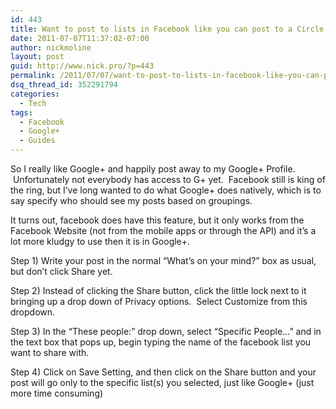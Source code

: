 ```yaml
---
id: 443
title: Want to post to lists in Facebook like you can post to a Circle in Google+? You can!
date: 2011-07-07T11:37:02-07:00
author: nickmoline
layout: post
guid: http://www.nick.pro/?p=443
permalink: /2011/07/07/want-to-post-to-lists-in-facebook-like-you-can-post-to-a-circle-in-google-you-can/
dsq_thread_id: 352291794
categories:
  - Tech
tags:
  - Facebook
  - Google+
  - Guides
---
```

So I really like Google+ and happily post away to my Google+ Profile.  Unfortunately not everybody has access to G+ yet.  Facebook still is king of the ring, but I&#8217;ve long wanted to do what Google+ does natively, which is to say specify who should see my posts based on groupings.

It turns out, facebook does have this feature, but it only works from the Facebook Website (not from the mobile apps or through the API) and it&#8217;s a lot more kludgy to use then it is in Google+.  

<!--more-->

Step 1) Write your post in the normal &#8220;What&#8217;s on your mind?&#8221; box as usual, but don&#8217;t click Share yet.

<amp-img title="Posting to a social group (step 1)" alt="Posting to a social group (step 1)" src="{{ site.baseurl }}/wp-content/uploads/sites/4/2011/07/Region-capture-1.png" width="522" height="104" layout="intrinsic" lightbox></amp-img> 

Step 2) Instead of clicking the Share button, click the little lock next to it bringing up a drop down of Privacy options.  Select Customize from this dropdown.

<amp-img title="Facebook Selective Sharing Step 2" alt="Facebook Selective Sharing Step 2" src="{{ site.baseurl }}/wp-content/uploads/sites/4/2011/07/Region-capture-2.png" width="518" height="270" layout="intrinsic" lightbox></amp-img>

Step 3) In the &#8220;These people:&#8221; drop down, select &#8220;Specific People&#8230;&#8221; and in the text box that pops up, begin typing the name of the facebook list you want to share with.

<amp-img title="Facebook Selective Sharing Step 3" alt="Facebook Selective Sharing Step 3" src="{{ site.baseurl }}/wp-content/uploads/sites/4/2011/07/Region-capture-4.png" width="555" height="368" layout="intrinsic" lightbox></amp-img>

Step 4) Click on Save Setting, and then click on the Share button and your post will go only to the specific list(s) you selected, just like Google+ (just more time consuming)